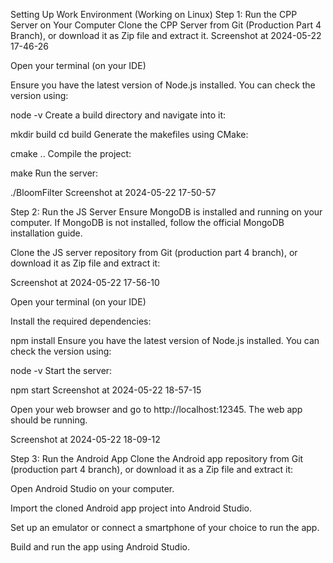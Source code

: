 Setting Up Work Environment (Working on Linux)
Step 1: Run the CPP Server on Your Computer
Clone the CPP Server from Git (Production Part 4 Branch), or download it as Zip file and extract it.
Screenshot at 2024-05-22 17-46-26

Open your terminal (on your IDE)

Ensure you have the latest version of Node.js installed. You can check the version using:

node -v
Create a build directory and navigate into it:

mkdir build
cd build
Generate the makefiles using CMake:

cmake ..
Compile the project:

make
Run the server:

./BloomFilter
Screenshot at 2024-05-22 17-50-57

Step 2: Run the JS Server
Ensure MongoDB is installed and running on your computer. If MongoDB is not installed, follow the official MongoDB installation guide.

Clone the JS server repository from Git (production part 4 branch), or download it as Zip file and extract it:

Screenshot at 2024-05-22 17-56-10

Open your terminal (on your IDE)

Install the required dependencies:

npm install
Ensure you have the latest version of Node.js installed. You can check the version using:

node -v
Start the server:

npm start
Screenshot at 2024-05-22 18-57-15

Open your web browser and go to http://localhost:12345. The web app should be running.

Screenshot at 2024-05-22 18-09-12

Step 3: Run the Android App
Clone the Android app repository from Git (production part 4 branch), or download it as a Zip file and extract it:

Open Android Studio on your computer.

Import the cloned Android app project into Android Studio.

Set up an emulator or connect a smartphone of your choice to run the app.

Build and run the app using Android Studio.
